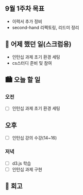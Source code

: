 ## 9월 1주차 목표

- 이력서 추가 정비
- second-hand 리펙토링, 리드미 정리

## 🌃 어제 했던 일(스크럼용)

- 인턴십 과제 초기 환경 세팅
- cs스터디 준비 및 참여

## 🏙️ 오늘 할 일

### 오전

- [ ] 인턴십 과제 초기 환경 세팅

## 오후

- [ ] 인턴십 강의 수강(14~16)

### 저녁

- [ ] d3.js 학습
- [ ] 인턴십 과제 구현

## 🌆 회고

